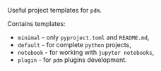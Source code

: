 Useful project templates for `pdm`.

Contains templates:

- `minimal` - only `pyproject.toml` and `README.md`,
- `default` - for complete `python` projects,
- `notebook` - for working with `jupyter notebooks`,
- `plugin` - for `pdm` plugins development.
